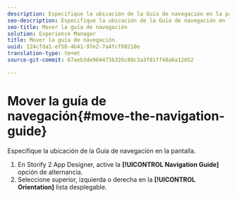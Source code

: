 ```yaml
---
description: Especifique la ubicación de la Guía de navegación en la pantalla.
seo-description: Especifique la ubicación de la Guía de navegación en la pantalla.
seo-title: Mover la guía de navegación
solution: Experience Manager
title: Mover la guía de navegación
uuid: 124cfda1-ef58-4b41-97e2-7a4fcf08210e
translation-type: tm+mt
source-git-commit: 67aeb3de964473b326c88c3a3f81ff48a6a12652

---
```



# Mover la guía de navegación{#move-the-navigation-guide}

Especifique la ubicación de la Guía de navegación en la pantalla.

1. En Storify 2 App Designer, active la **[!UICONTROL Navigation Guide]** opción de alternancia.
1. Seleccione superior, izquierda o derecha en la **[!UICONTROL Orientation]** lista desplegable.
